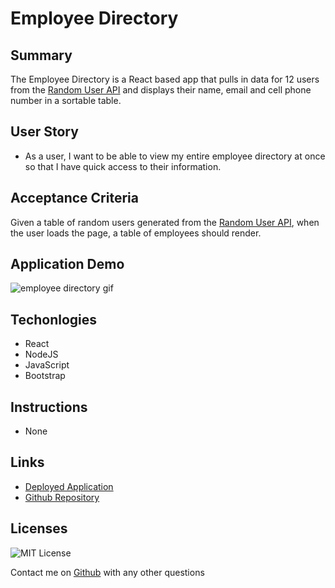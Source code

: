 # Employee Directory



## Summary

The Employee Directory is a React based app that pulls in data for 12 users from the [Random User API](https://randomuser.me/) and displays their name, email and cell phone number in a sortable table.

## User Story

* As a user, I want to be able to view my entire employee directory at once so that I have quick access to their information.

## Acceptance Criteria

Given a table of random users generated from the [Random User API](https://randomuser.me/), when the user loads the page, a table of employees should render. 

## Application Demo

![employee directory gif](pages.gif)


## Techonlogies

- React
- NodeJS
- JavaScript
- Bootstrap

## Instructions

- None

## Links

- [Deployed Application](https://mgpierrelouis.github.io/employee_directory/)
- [Github Repository](https://github.com/mgpierrelouis/employee_directory/)

## Licenses

![MIT License](https://img.shields.io/badge/License-MIT-yellow.svg)

Contact me on [Github](https://github.com/mgpierrelois) with any other questions